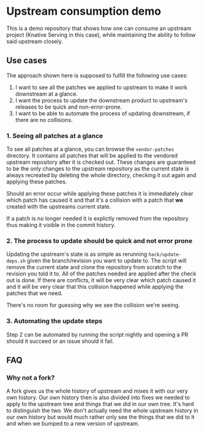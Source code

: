 # Upstream consumption demo

This is a demo repository that shows how one can consume an upstream project (Knative Serving in this case), while maintaining the ability to follow said upstream closely.

## Use cases

The approach shown here is supposed to fulfill the following use cases:

1. I want to see all the patches we applied to upstream to make it work downstream at a glance.
2. I want the process to update the downstream product to upstream's releases to be quick and non-error-prone.
3. I want to be able to automate the process of updating downstream, if there are no collisions.

### 1. Seeing all patches at a glance

To see all patches at a glance, you can browse the `vendor-patches` directory. It contains all patches that will be applied to the vendored upstream repository after it is checked out. These changes are guaranteed to be the only changes to the upstream repository as the current state is always recreated by deleting the whole directory, checking it out again and applying these patches.

Should an error occur while applying these patches it is immediately clear which patch has caused it and that it's a collision with a patch that **we** created with the upstreams current state.

If a patch is no longer needed it is explictly removed from the repository thus making it visible in the commit history.

### 2. The process to update should be quick and not error prone

Updating the upstream's state is as simple as rerunning `hack/update-deps.sh` given the branch/revision you want to update to. The script will remove the current state and clone the repository from scratch to the revision you told it to. All of the patches needed are applied after the check out is done. If there are conflicts, it will be very clear which patch caused it and it will be very clear that this collision happened while applying the patches that we need.

There's no room for guessing why we see the collision we're seeing.

### 3. Automating the update steps

Step 2 can be automated by running the script nightly and opening a PR should it succeed or an issue should it fail.

## FAQ

### Why not a fork?

A fork gives us the whole history of upstream and mixes it with our very own history. Our own history then is also divided into fixes we needed to apply to the upstream tree and things that we did in our own tree. It's hard to distinguish the two. We don't actually need the whole upstream history in our own history but would much rather only see the things that we did to it and when we bumped to a new version of upstream.